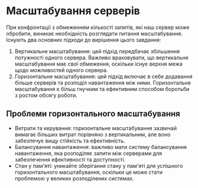 # Масштабування серверів

При конфронтації з обмеженням кількості запитів, які наш сервер може обробити, виникає необхідність розглядати питання масштабування. Існують два основних підходи до вирішення цього завдання:

1. Вертикальне масштабування: цей підхід передбачає збільшення потужності одного сервера. Важливо враховувати, що вертикальне масштабування має свої обмеження, оскільки існує верхня межа щодо можливостей одного сервера.
2. Горизонтальне масштабування: цей підхід включає в себе додавання більше серверів та розподіл навантаження між ними. Горизонтальне масштабування є більш гнучким та ефективним способом боротьби з ростом обсягу роботи.

## Проблеми горизонтального масштабування

- Витрати та керування: горизонтальне масштабування зазвичай вимагає більших витрат порівняно з вертикальним, але воно забезпечує вищу стійкість та ефективність.
- Балансування навантаження: важливо мати систему балансування навантаження, яка розподіляє запити між серверами для забезпечення ефективності та доступності.
- Стан у пам'яті: уникайте зберігання стану у пам'яті для успішного горизонтального масштабування, оскільки це може стати проблемою у великих розподілених системах.
